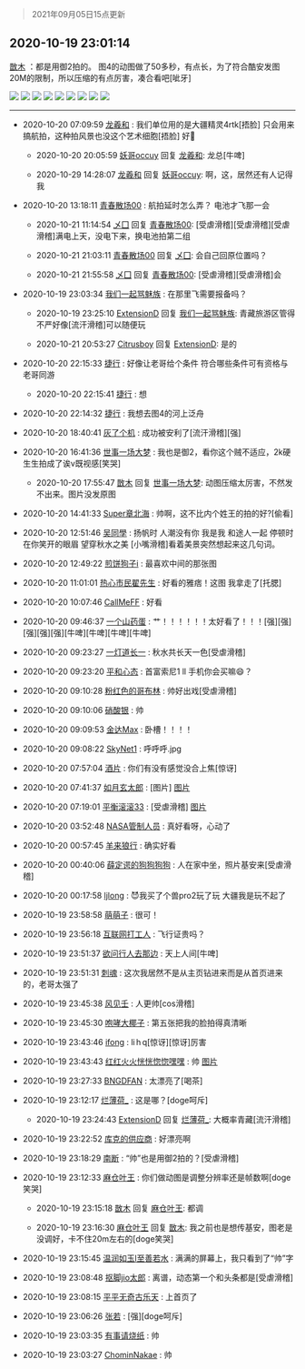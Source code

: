 > 2021年09月05日15点更新
<link rel="stylesheet" href="https://cdn.jsdelivr.net/gh/taotie6/sampleJSON@main/css/photo_show.css">


 ## 2020-10-19 23:01:14 

 [㪚木](https://www.coolapk.com/feed/22340874?shareKey=ZDgyNTU2N2M1YTAwNjEzMTc1N2M~) ：都是用御2拍的。
图4的动图做了50多秒，有点长，为了符合酷安发图20M的限制，所以压缩的有点厉害，凑合看吧[呲牙] 

<div class="album">
<img class="img-item" src="http://image.coolapk.com/feed/2020/1019/23/1081091_ccf730ff_9663_2927@1920x918.jpeg" />
<img class="img-item" src="http://image.coolapk.com/feed/2020/1019/23/1081091_b1736e76_9663_2929@1920x884.jpeg" />
<img class="img-item" src="http://image.coolapk.com/feed/2020/1019/23/1081091_2f561363_9663_2931@1920x918.jpeg" />
<img class="img-item" src="http://image.coolapk.com/feed/2020/1019/23/1081091_f020161b_9663_2933@384x216.gif" />
<img class="img-item" src="http://image.coolapk.com/feed/2018/1204/15/1081091_1543907724_0224@210x222.png" />
<img class="img-item" src="http://image.coolapk.com/feed/2020/1019/23/1081091_1f74088f_9663_2934@640x360.gif" />
<img class="img-item" src="http://image.coolapk.com/feed/2020/1019/23/1081091_e8575fcf_9663_2936@1920x918.jpeg" />
<img class="img-item" src="http://image.coolapk.com/feed/2020/1019/23/1081091_4848cd1d_9663_2938@1920x918.jpeg" />
<img class="img-item" src="http://image.coolapk.com/feed/2020/1019/23/1081091_fbcc126a_9663_294@1920x918.jpeg" />
</div>

 ------- 

- 2020-10-20 07:09:59 [龙羲和](uid=711997) : 我们单位用的是大疆精灵4rtk[捂脸]
只会用来搞航拍，这种拍风景也没这个艺术细胞[捂脸]
好🍋 

    - 2020-10-20 20:05:59 [妖哥occuy](uid=1388591) 回复 [龙羲和](uid=711997): 龙总[牛啤] 

    - 2020-10-29 14:28:07 [龙羲和](uid=711997) 回复 [妖哥occuy](uid=1388591): 啊，这，居然还有人记得我 

- 2020-10-20 13:18:11 [青春散场00](uid=1526167) : 航拍延时怎么弄？
电池才飞那一会 

    - 2020-10-21 11:14:54 [乄囗](uid=759206) 回复 [青春散场00](uid=1526167): [受虐滑稽][受虐滑稽][受虐滑稽]满电上天，没电下来，换电池拍第二组 

    - 2020-10-21 21:03:11 [青春散场00](uid=1526167) 回复 [乄囗](uid=759206): 会自己回原位置吗？ 

    - 2020-10-21 21:55:58 [乄囗](uid=759206) 回复 [青春散场00](uid=1526167): [受虐滑稽][受虐滑稽]会 

- 2020-10-19 23:03:34 [我们一起骂魅族](uid=1068612) : 在那里飞需要报备吗？ 

    - 2020-10-19 23:25:10 [ExtensionD](uid=1353715) 回复 [我们一起骂魅族](uid=1068612): 青藏旅游区管得不严好像[流汗滑稽]可以随便玩 

    - 2020-10-21 20:53:27 [Citrusboy](uid=669249) 回复 [ExtensionD](uid=1353715): 是的 

- 2020-10-20 22:15:33 [捷行](uid=1629443) : 好像让老哥给个条件 符合哪些条件可有资格与老哥同游 

    - 2020-10-20 22:15:41 [捷行](uid=1629443) : 想 

- 2020-10-20 22:14:32 [捷行](uid=1629443) : 我想去图4的河上泛舟 

- 2020-10-20 18:40:41 [灰了个机](uid=912258) : 成功被安利了[流汗滑稽][强] 

- 2020-10-20 16:41:36 [世事一场大梦](uid=766821) : 我也是御2，看你这个贼不适应，2k硬生生拍成了诶v既视感[笑哭] 

    - 2020-10-20 17:55:47 [㪚木](uid=1081091) 回复 [世事一场大梦](uid=766821): 动图压缩太厉害，不然发不出来。图片没发原图 

- 2020-10-20 14:41:33 [Super章北海](uid=1883975) : 帅啊，这不比内个姓王的拍的好?[偷看] 

- 2020-10-20 12:51:46 [吴同學](uid=1320218) : 扬帆时 人潮没有你 我是我 和途人一起
停顿时 在你笑开的眼眉 望穿秋水之美
[小嘴滑稽]看着美景突然想起来这几句词。 

- 2020-10-20 12:49:22 [煎饼狗子i](uid=740717) : 最喜欢中间的那张图 

- 2020-10-20 11:01:01 [热心市民翟先生](uid=4109586) : 好看的雅痞！这图  我拿走了[托腮] 

- 2020-10-20 10:07:46 [CallMeFF](uid=2320969) : 好看 

- 2020-10-20 09:46:37 [一个山药蛋](uid=3881943) : 艹！！！！！！太好看了！！！[强][强][强][强][强][牛啤][牛啤][牛啤][牛啤] 

- 2020-10-20 09:23:27 [一灯道长一](uid=2901910) : 秋水共长天一色[受虐滑稽] 

- 2020-10-20 09:23:20 [平和心态](uid=2661636) : 首富索尼1 ll 手机你会买嘛😄？ 

- 2020-10-20 09:10:28 [粉红色的哥布林](uid=1128985) : 帅好出戏[受虐滑稽] 

- 2020-10-20 09:10:06 [硝酸银](uid=1159230) : 帅 

- 2020-10-20 09:09:53 [金达Max](uid=1393256) : 卧槽！！！！ 

- 2020-10-20 09:08:22 [SkyNet1](uid=959108) : 呼呼呼.jpg 

- 2020-10-20 07:57:04 [酒片](uid=1649311) : 你们有没有感觉没合上焦[惊讶] 

- 2020-10-20 07:41:37 [如月玄太郎](uid=2457062) : [图片] [图片](http://image.coolapk.com/feed/2020/0119/06/1014158_1a35997e_7230_5874@210x222.png)

- 2020-10-20 07:19:01 [平衡滚滚33](uid=2603005) : [受虐滑稽] [图片](http://image.coolapk.com/feed/2020/1020/07/2603005_f1ae544b_9540_7428@736x491.jpeg)

- 2020-10-20 03:52:48 [NASA管制人员](uid=2379102) : 真好看呀，心动了 

- 2020-10-20 00:57:45 [羊来狼行](uid=3261088) : 确实好看 

- 2020-10-20 00:40:06 [薛定谔的狗狗狗狗](uid=2327954) : 人在家中坐，照片基安来[受虐滑稽] 

- 2020-10-20 00:17:58 [ljlong](uid=148495) : 😈我买了个兽pro2玩了玩 大疆我是玩不起了 

- 2020-10-19 23:58:58 [萌萌子](uid=4077723) : 很可！ 

- 2020-10-19 23:56:18 [互联网打工人](uid=2498682) : 飞行证贵吗？ 

- 2020-10-19 23:51:37 [欲问行人去那边](uid=826969) : 天上人间[牛啤] 

- 2020-10-19 23:51:31 [刺魂](uid=1662383) : 这次我居然不是从主页钻进来而是从首页进来的，老哥太强了 

- 2020-10-19 23:45:38 [风见壬](uid=1512297) : 人更帅[cos滑稽] 

- 2020-10-19 23:45:30 [咆哮大椰子](uid=1161541) : 第五张把我的脸拍得真清晰 

- 2020-10-19 23:43:46 [ifong](uid=2630569) : li h q[惊讶][惊讶]厉害 

- 2020-10-19 23:43:43 [红红火火恍恍惚惚嘿嘿](uid=3500659) : 帅 [图片](http://image.coolapk.com/feed/2020/1019/23/3500659_31034dfe_2218_7243@1080x2160.jpeg)

- 2020-10-19 23:27:33 [BNGDFAN](uid=1055147) : 太漂亮了[喝茶] 

- 2020-10-19 23:12:17 [烂薄荷_](uid=2149170) : 这是哪？[doge呵斥] 

    - 2020-10-19 23:24:43 [ExtensionD](uid=1353715) 回复 [烂薄荷_](uid=2149170): 大概率青藏[流汗滑稽] 

- 2020-10-19 23:22:52 [库克的供应商](uid=1308155) : 好漂亮啊 

- 2020-10-19 23:18:29 [南断](uid=1225983) : “帅”也是用御2拍的？[受虐滑稽] 

- 2020-10-19 23:12:33 [麻仓叶王](uid=737356) : 你们做动图是调整分辨率还是帧数啊[doge笑哭] 

    - 2020-10-19 23:15:18 [㪚木](uid=1081091) 回复 [麻仓叶王](uid=737356): 都调 

    - 2020-10-19 23:16:30 [麻仓叶王](uid=737356) 回复 [㪚木](uid=1081091): 我之前也是想传基安，图老是没调好，卡不住20m左右的[doge笑哭] 

- 2020-10-19 23:15:45 [温润如玉l至善若水](uid=1713789) : 满满的屏幕上，我只看到了“帅”字 

- 2020-10-19 23:08:48 [抠脚jio太郎](uid=3743725) : 离谱，动态第一个和头条都是[受虐滑稽] 

- 2020-10-19 23:08:15 [平平无奇古乐天](uid=3894962) : 上首页了 

- 2020-10-19 23:06:26 [张若](uid=996034) : [强][doge呵斥] 

- 2020-10-19 23:03:35 [有事请烧纸](uid=1802946) : 帅 

- 2020-10-19 23:03:27 [ChominNakae](uid=1119358) : 帅 

